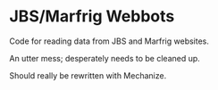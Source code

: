 JBS/Marfrig Webbots
====================

Code for reading data from JBS and Marfrig websites.

An utter mess; desperately needs to be cleaned up.

Should really be rewritten with Mechanize.